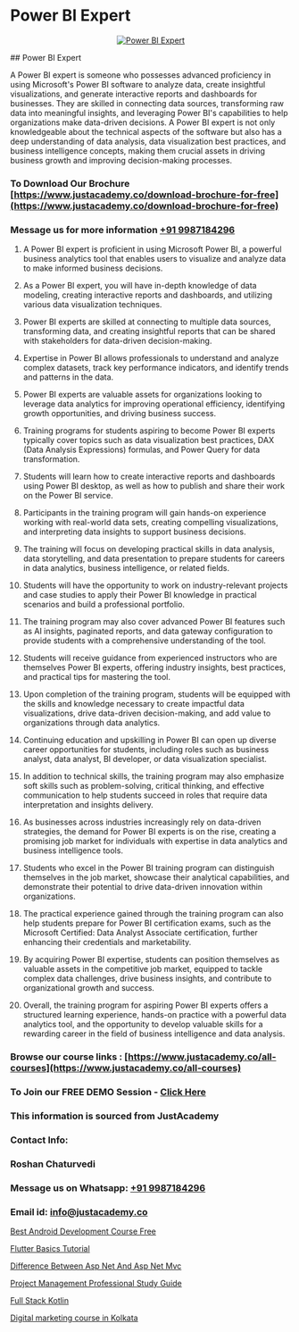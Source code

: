 # Power BI Expert

<p align="center">
  <a href="https://justacademy.co/course-detail/microsoft-power-bi-training">
    <img src="https://justacademy.co/storage2/course_image/1709962229_course_image.webp" alt="Power BI Expert">
  </a>
</p>
## Power BI Expert

A Power BI expert is someone who possesses advanced proficiency in using Microsoft's Power BI software to analyze data, create insightful visualizations, and generate interactive reports and dashboards for businesses. They are skilled in connecting data sources, transforming raw data into meaningful insights, and leveraging Power BI's capabilities to help organizations make data-driven decisions. A Power BI expert is not only knowledgeable about the technical aspects of the software but also has a deep understanding of data analysis, data visualization best practices, and business intelligence concepts, making them crucial assets in driving business growth and improving decision-making processes.
### To Download Our Brochure [https://www.justacademy.co/download-brochure-for-free](https://www.justacademy.co/download-brochure-for-free)
### Message us for more information [+91 9987184296](https://api.whatsapp.com/send?phone=919987184296)
1) A Power BI expert is proficient in using Microsoft Power BI, a powerful business analytics tool that enables users to visualize and analyze data to make informed business decisions.

2) As a Power BI expert, you will have in-depth knowledge of data modeling, creating interactive reports and dashboards, and utilizing various data visualization techniques.

3) Power BI experts are skilled at connecting to multiple data sources, transforming data, and creating insightful reports that can be shared with stakeholders for data-driven decision-making.

4) Expertise in Power BI allows professionals to understand and analyze complex datasets, track key performance indicators, and identify trends and patterns in the data.

5) Power BI experts are valuable assets for organizations looking to leverage data analytics for improving operational efficiency, identifying growth opportunities, and driving business success.

6) Training programs for students aspiring to become Power BI experts typically cover topics such as data visualization best practices, DAX (Data Analysis Expressions) formulas, and Power Query for data transformation.

7) Students will learn how to create interactive reports and dashboards using Power BI desktop, as well as how to publish and share their work on the Power BI service.

8) Participants in the training program will gain hands-on experience working with real-world data sets, creating compelling visualizations, and interpreting data insights to support business decisions.

9) The training will focus on developing practical skills in data analysis, data storytelling, and data presentation to prepare students for careers in data analytics, business intelligence, or related fields.

10) Students will have the opportunity to work on industry-relevant projects and case studies to apply their Power BI knowledge in practical scenarios and build a professional portfolio.

11) The training program may also cover advanced Power BI features such as AI insights, paginated reports, and data gateway configuration to provide students with a comprehensive understanding of the tool.

12) Students will receive guidance from experienced instructors who are themselves Power BI experts, offering industry insights, best practices, and practical tips for mastering the tool.

13) Upon completion of the training program, students will be equipped with the skills and knowledge necessary to create impactful data visualizations, drive data-driven decision-making, and add value to organizations through data analytics.

14) Continuing education and upskilling in Power BI can open up diverse career opportunities for students, including roles such as business analyst, data analyst, BI developer, or data visualization specialist.

15) In addition to technical skills, the training program may also emphasize soft skills such as problem-solving, critical thinking, and effective communication to help students succeed in roles that require data interpretation and insights delivery.

16) As businesses across industries increasingly rely on data-driven strategies, the demand for Power BI experts is on the rise, creating a promising job market for individuals with expertise in data analytics and business intelligence tools.

17) Students who excel in the Power BI training program can distinguish themselves in the job market, showcase their analytical capabilities, and demonstrate their potential to drive data-driven innovation within organizations.

18) The practical experience gained through the training program can also help students prepare for Power BI certification exams, such as the Microsoft Certified: Data Analyst Associate certification, further enhancing their credentials and marketability.

19) By acquiring Power BI expertise, students can position themselves as valuable assets in the competitive job market, equipped to tackle complex data challenges, drive business insights, and contribute to organizational growth and success.

20) Overall, the training program for aspiring Power BI experts offers a structured learning experience, hands-on practice with a powerful data analytics tool, and the opportunity to develop valuable skills for a rewarding career in the field of business intelligence and data analysis.

### Browse our course links : [https://www.justacademy.co/all-courses](https://www.justacademy.co/all-courses) 
### To Join our FREE DEMO Session - [Click Here](https://www.justacademy.co/register-for-course-demo)


### This information is sourced from JustAcademy
### Contact Info:
### Roshan Chaturvedi
### Message us on Whatsapp: [+91 9987184296](https://api.whatsapp.com/send?phone=919987184296)
### Email id: [info@justacademy.co](mailto:info@justacademy.co)
                
[Best Android Development Course Free](https://www.linkedin.com/pulse/best-android-development-course-free-justacademy-bay-area-tq2dc/)

[Flutter Basics Tutorial](https://www.linkedin.com/pulse/flutter-basics-tutorial-justacademy-pune-mz4ic?trackingId=NvS4KvKCfcu2sKeNyFd0Yw%3D%3D&lipi=urn%3Ali%3Apage%3Ad_flagship3_company_admin%3BkSdz4uVbRn2Dzpfhctvkdw%3D%3D)

[Difference Between Asp Net And Asp Net Mvc](https://medium.com/@surajvaishnav5015/difference-between-asp-net-and-asp-net-mvc-725e03f89ab5)

[Project Management Professional Study Guide](https://medium.com/@mistersumit961/project-management-professional-study-guide-60549e269f93)

[Full Stack Kotlin](https://justacademyin.github.io/Articles/Full-Stack-Kotlin)

[Digital marketing course in Kolkata](https://justacademyin.github.io/justacademy/digital-marketing-course-in-kolkata)

